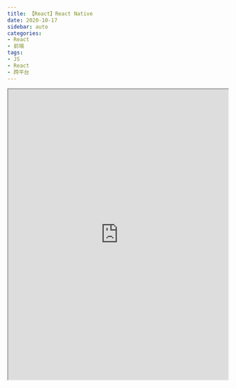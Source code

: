 ```yaml
---
title: 【React】React Native
date: 2020-10-17
sidebar: auto
categories: 
- React
- 前端
tags: 
- JS
- React
- 跨平台
---
```


<iframe src="https://reactnative.cn/" width="100%" height="666px"></iframe>
